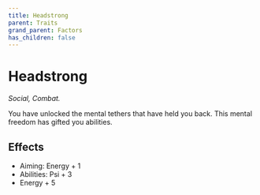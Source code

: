 ```yaml
---
title: Headstrong
parent: Traits
grand_parent: Factors
has_children: false
---
```


# Headstrong

*Social, Combat.*

You have unlocked the mental tethers that have held you back. This mental freedom has gifted you abilities.

## Effects

* Aiming: Energy + 1
* Abilities: Psi + 3
* Energy + 5
